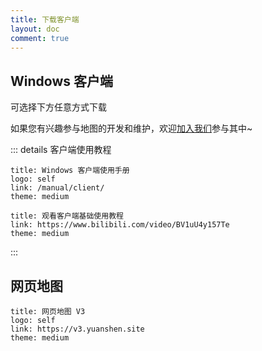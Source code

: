 ```yaml
---
title: 下载客户端
layout: doc
comment: true
---
```


## **Windows 客户端** <VPBadge type="warning" text="Beta" />

可选择下方任意方式下载

<LinkGrid :items="downloadMethod" />

如果您有兴趣参与地图的开发和维护，欢迎[加入我们](./join.md)参与其中~

::: details 客户端使用教程

```card
title: Windows 客户端使用手册
logo: self
link: /manual/client/
theme: medium
```

```card
title: 观看客户端基础使用教程
link: https://www.bilibili.com/video/BV1uU4y157Te
theme: medium
```

:::

## 网页地图

```card
title: 网页地图 V3
logo: self
link: https://v3.yuanshen.site
theme: medium
```

<script setup>
import { useUrlSearchParams } from '@vueuse/core'
import { onMounted } from 'vue'
import { clientLink, downloadJump } from '../components/links/Download.ts'

const params = useUrlSearchParams('history')
const downloadMethod = [
  clientLink('sq', '加入社区'),
  clientLink('bd', '百度网盘'),
  clientLink('kk', '夸克网盘'),
  clientLink('ty', '天翼云盘', '访问码：exn0'),
  clientLink('gd', 'Google Drive'),
]

onMounted(()=> {
  downloadJump(params, downloadMethod)
})
</script>
